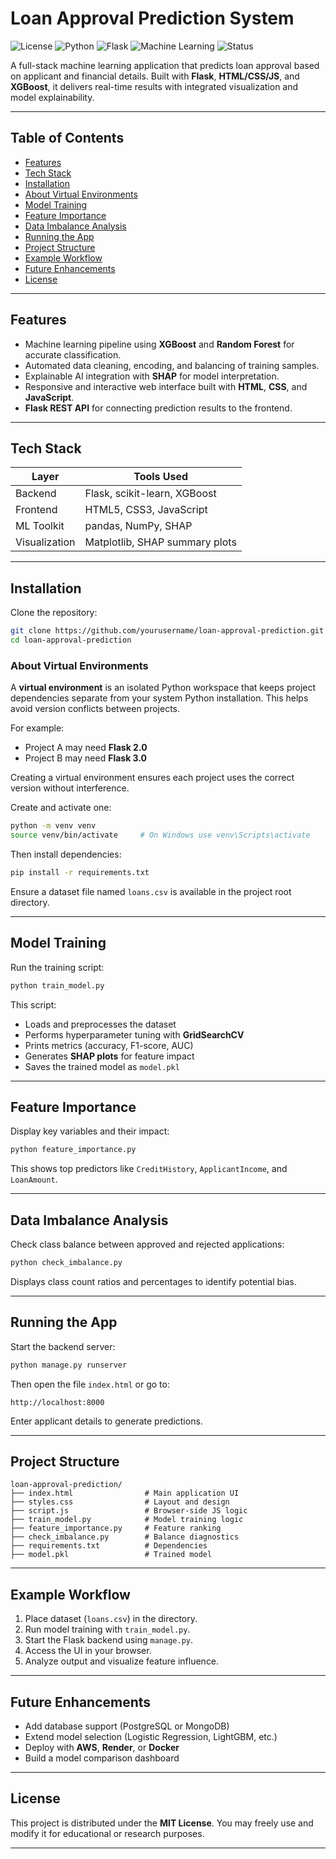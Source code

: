 # Loan Approval Prediction System

![License](https://img.shields.io/badge/License-MIT-blue.svg)
![Python](https://img.shields.io/badge/Python-3.8%2B-blue.svg)
![Flask](https://img.shields.io/badge/Framework-Flask-lightgrey.svg)
![Machine Learning](https://img.shields.io/badge/ML-XGBoost%20%7C%20scikit--learn-green.svg)
![Status](https://img.shields.io/badge/Status-Active-success.svg)

A full-stack machine learning application that predicts loan approval based on applicant and financial details.
Built with **Flask**, **HTML/CSS/JS**, and **XGBoost**, it delivers real-time results with integrated visualization and model explainability.

---

## Table of Contents

* [Features](#features)
* [Tech Stack](#tech-stack)
* [Installation](#installation)
* [About Virtual Environments](#about-virtual-environments)
* [Model Training](#model-training)
* [Feature Importance](#feature-importance)
* [Data Imbalance Analysis](#data-imbalance-analysis)
* [Running the App](#running-the-app)
* [Project Structure](#project-structure)
* [Example Workflow](#example-workflow)
* [Future Enhancements](#future-enhancements)
* [License](#license)

---

## Features

* Machine learning pipeline using **XGBoost** and **Random Forest** for accurate classification.
* Automated data cleaning, encoding, and balancing of training samples.
* Explainable AI integration with **SHAP** for model interpretation.
* Responsive and interactive web interface built with **HTML**, **CSS**, and **JavaScript**.
* **Flask REST API** for connecting prediction results to the frontend.

---

## Tech Stack

| Layer         | Tools Used                     |
| ------------- | ------------------------------ |
| Backend       | Flask, scikit-learn, XGBoost   |
| Frontend      | HTML5, CSS3, JavaScript        |
| ML Toolkit    | pandas, NumPy, SHAP            |
| Visualization | Matplotlib, SHAP summary plots |

---

## Installation

Clone the repository:

```bash
git clone https://github.com/yourusername/loan-approval-prediction.git
cd loan-approval-prediction
```

### About Virtual Environments

A **virtual environment** is an isolated Python workspace that keeps project dependencies separate from your system Python installation.
This helps avoid version conflicts between projects.

For example:

* Project A may need **Flask 2.0**
* Project B may need **Flask 3.0**

Creating a virtual environment ensures each project uses the correct version without interference.

Create and activate one:

```bash
python -m venv venv
source venv/bin/activate     # On Windows use venv\Scripts\activate
```

Then install dependencies:

```bash
pip install -r requirements.txt
```

Ensure a dataset file named `loans.csv` is available in the project root directory.

---

## Model Training

Run the training script:

```bash
python train_model.py
```

This script:

* Loads and preprocesses the dataset
* Performs hyperparameter tuning with **GridSearchCV**
* Prints metrics (accuracy, F1-score, AUC)
* Generates **SHAP plots** for feature impact
* Saves the trained model as `model.pkl`

---

## Feature Importance

Display key variables and their impact:

```bash
python feature_importance.py
```

This shows top predictors like `CreditHistory`, `ApplicantIncome`, and `LoanAmount`.

---

## Data Imbalance Analysis

Check class balance between approved and rejected applications:

```bash
python check_imbalance.py
```

Displays class count ratios and percentages to identify potential bias.

---

## Running the App

Start the backend server:

```bash
python manage.py runserver
```

Then open the file `index.html` or go to:

```
http://localhost:8000
```

Enter applicant details to generate predictions.

---

## Project Structure

```
loan-approval-prediction/
├── index.html                # Main application UI
├── styles.css                # Layout and design
├── script.js                 # Browser-side JS logic
├── train_model.py            # Model training logic
├── feature_importance.py     # Feature ranking
├── check_imbalance.py        # Balance diagnostics
├── requirements.txt          # Dependencies
├── model.pkl                 # Trained model
```

---

## Example Workflow

1. Place dataset (`loans.csv`) in the directory.
2. Run model training with `train_model.py`.
3. Start the Flask backend using `manage.py`.
4. Access the UI in your browser.
5. Analyze output and visualize feature influence.

---

## Future Enhancements

* Add database support (PostgreSQL or MongoDB)
* Extend model selection (Logistic Regression, LightGBM, etc.)
* Deploy with **AWS**, **Render**, or **Docker**
* Build a model comparison dashboard

---

## License

This project is distributed under the **MIT License**.
You may freely use and modify it for educational or research purposes.

---
